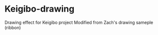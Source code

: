 Keigibo-drawing
===============

Drawing effect for Keigibo project
Modified from Zach's drawing sameple (ribbon)




